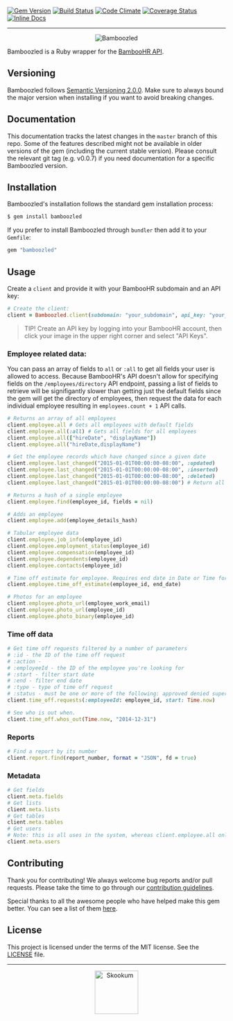 [![Gem Version](https://img.shields.io/gem/v/bamboozled.svg)][rubygems]
[![Build Status](https://img.shields.io/travis/Skookum/bamboozled.svg)][travis]
[![Code Climate](https://img.shields.io/codeclimate/github/Skookum/bamboozled.svg)][codeclimate]
[![Coverage Status](https://img.shields.io/coveralls/Skookum/bamboozled.svg)][coveralls]
[![Inline Docs](http://inch-ci.org/github/Skookum/bamboozled.svg?style=shields)][inchdocs]

[rubygems]: https://rubygems.org/gems/bamboozled
[travis]: https://travis-ci.org/Skookum/bamboozled
[codeclimate]: https://codeclimate.com/github/Skookum/bamboozled
[coveralls]: https://coveralls.io/r/Skookum/bamboozled
[inchdocs]: http://inch-ci.org/github/Skookum/bamboozled

---

<p align="center">
  <img src="logos/bamboozled_logo_black.png" alt="Bamboozled" />
</p>

Bamboozled is a Ruby wrapper for the [BambooHR API](http://www.bamboohr.com/api/documentation/).

## Versioning

Bamboozled follows [Semantic Versioning 2.0.0](http://semver.org/). Make sure to
always bound the major version when installing if you want to avoid breaking
changes.

## Documentation

This documentation tracks the latest changes in the `master` branch of this
repo. Some of the features described might not be available in older versions of
the gem (including the current stable version). Please consult the relevant git
tag (e.g. v0.0.7) if you need documentation for a specific Bamboozled version.

## Installation

Bamboozled's installation follows the standard gem installation process:

```sh
$ gem install bamboozled
```

If you prefer to install Bamboozled through `bundler` then add it to your
`Gemfile`:

```ruby
gem "bamboozled"
```

## Usage

Create a `client` and provide it with your BambooHR subdomain and an API key:

```ruby
# Create the client:
client = Bamboozled.client(subdomain: "your_subdomain", api_key: "your_api_key")
```

> TIP! Create an API key by logging into your BambooHR account, then click your
> image in the upper right corner and select "API Keys".

### Employee related data:

You can pass an array of fields to `all` or `:all` to get all fields your user
is allowed to access. Because BambooHR's API doesn't allow for specifying fields
on the `/employees/directory` API endpoint, passing a list of fields to retrieve
will be signifigantly slower than getting just the default fields since the gem
will get the directory of employees, then request the data for each individual
employee resulting in `employees.count + 1` API calls.

```ruby
# Returns an array of all employees
client.employee.all # Gets all employees with default fields
client.employee.all(:all) # Gets all fields for all employees
client.employee.all(["hireDate", "displayName"])
client.employee.all("hireDate,displayName")

# Get the employee records which have changed since a given date
client.employee.last_changed("2015-01-01T00:00:00-08:00", :updated)
client.employee.last_changed("2015-01-01T00:00:00-08:00", :inserted)
client.employee.last_changed("2015-01-01T00:00:00-08:00", :deleted)
client.employee.last_changed("2015-01-01T00:00:00-08:00") # Return all changes

# Returns a hash of a single employee
client.employee.find(employee_id, fields = nil)

# Adds an employee
client.employee.add(employee_details_hash)

# Tabular employee data
client.employee.job_info(employee_id)
client.employee.employment_status(employee_id)
client.employee.compensation(employee_id)
client.employee.dependents(employee_id)
client.employee.contacts(employee_id)

# Time off estimate for employee. Requires end date in Date or Time format or YY-MM-DD string.
client.employee.time_off_estimate(employee_id, end_date)

# Photos for an employee
client.employee.photo_url(employee_work_email)
client.employee.photo_url(employee_id)
client.employee.photo_binary(employee_id)
```

### Time off data

```ruby
# Get time off requests filtered by a number of parameters
# :id - the ID of the time off request
# :action -
# :employeeId - the ID of the employee you're looking for
# :start - filter start date
# :end - filter end date
# :type - type of time off request
# :status - must be one or more of the following: approved denied superceded requested canceled
client.time_off.requests(:employeeId: employee_id, start: Time.now)

# See who is out when.
client.time_off.whos_out(Time.now, "2014-12-31")
```

### Reports

```ruby
# Find a report by its number
client.report.find(report_number, format = "JSON", fd = true)
```

### Metadata

```ruby
# Get fields
client.meta.fields
# Get lists
client.meta.lists
# Get tables
client.meta.tables
# Get users
# Note: this is all uses in the system, whereas client.employee.all only gets active employees
client.meta.users
```

## Contributing

Thank you for contributing! We always welcome bug reports and/or pull requests.
Please take the time to go through our [contribution guidelines](CONTRIBUTING.md).

Special thanks to all the awesome people who have helped make this gem better.
You can see a list of them [here](https://github.com/Skookum/bamboozled/graphs/contributors).

## License

This project is licensed under the terms of the MIT license. See the
[LICENSE](/LICENSE) file.

---

<p align="center">
  <img src="logos/skookum_mark_black.png" alt="Skookum" width="100" />
</p>

